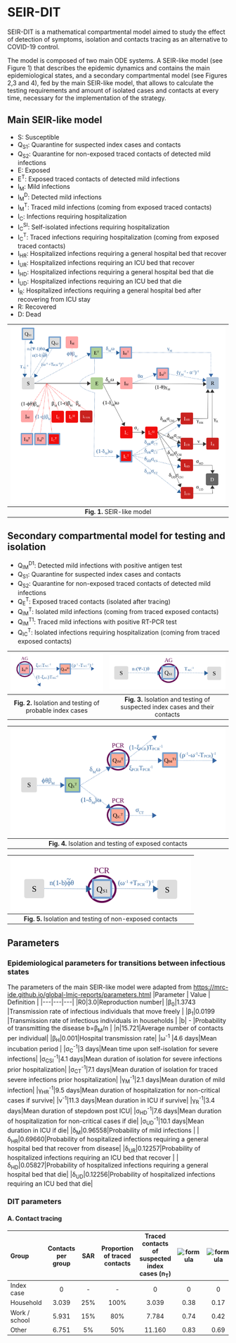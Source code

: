 # SEIR-DIT
SEIR-DIT is a mathematical compartmental model aimed to study the effect of detection of symptoms, isolation and contacts tracing as an alternative to COVID-19 control.

The model is composed of two main ODE systems. A SEIR-like model (see Figure 1) that describes the epidemic dynamics and contains the main epidemiological states, and a secondary compartmental model (see Figures 2,3 and 4), fed by the main SEIR-like model, that allows to calculate the testing requirements and amount of isolated cases and contacts at every time, necessary for the implementation of the strategy. 

## Main SEIR-like model
<ul>
  <li>S: Susceptible</li>
  <li>Q<sub>S1</sub>: Quarantine for suspected index cases and contacts</li>
  <li>Q<sub>S2</sub>: Quarantine for non-exposed traced contacts of detected mild infections</li>
  <li>E: Exposed</li>
  <li>E<sup>T</sup>: Exposed traced contacts of  detected mild infections</li>
  <li>I<sub>M</sub>: Mild infections</li>
  <li>I<sub>M</sub><sup>D</sup>: Detected mild infections</li>
  <li>I<sub>M</sub><sup>T</sup>: Traced mild infections (coming from exposed traced contacts)</li>
  <li>I<sub>C</sub>: Infections requiring hospitalization</li>
  <li>I<sub>C</sub><sup>SI</sup>: Self-isolated infections requiring hospitalization</li>
  <li>I<sub>C</sub><sup>T</sup>: Traced infections requiring hospitalization (coming from exposed traced contacts) </li>
  <li>I<sub>HR</sub>: Hospitalized infections requiring a general hospital bed that recover</li>
  <li>I<sub>UR</sub>: Hospitalized infections requiring an ICU bed that recover</li>
  <li>I<sub>HD</sub>: Hospitalized infections requiring a general hospital bed that die</li>
  <li>I<sub>UD</sub>: Hospitalized infections requiring an ICU bed that die</li>
  <li>I<sub>R</sub>: Hospitalized infections requiring a general hospital bed after recovering from ICU stay</li>
  <li>R: Recovered</li>
  <li>D: Dead</li>
</ul>


|![Esquema](/IMG/SEIR-MODEL.png?raw=true)|
| :---:         | 
|**Fig. 1.** SEIR-like model|

## Secondary compartmental model for testing and isolation
<ul>
  <li>Q<sub>IM</sub><sup>D1</sup>: Detected mild infections with positive antigen test</li>
  <li>Q<sub>S1</sub>: Quarantine for suspected index cases and contacts</li>
  <li>Q<sub>S2</sub>: Quarantine for non-exposed traced contacts of detected mild infections</li>
  <li>Q<sub>E</sub><sup>T</sup>: Exposed traced contacts (isolated after tracing)</li>
  <li>Q<sub>IM</sub><sup>T</sup>: Isolated mild infections (coming from traced exposed contacts)</li>
  <li>Q<sub>IM</sub><sup>T1</sup>: Traced mild infections with positive RT-PCR test</li>
  <li>Q<sub>IC</sub><sup>T</sup>: Isolated infections requiring hospitalization (coming from traced exposed contacts)</li>
</ul>

| ![Esquema](/IMG/Quarantine-Probable.png?raw=true) | ![Esquema](/IMG/Quarantine-SuspectedAndContacts.png?raw=true) |
| :---:         |     :---:      | 
| **Fig. 2.** Isolation and testing of probable index cases | **Fig. 3.** Isolation and testing of suspected index cases and their contacts |

| ![Esquema](/IMG/Quarantine-Exposed.png?raw=true) |
| :---:         | 
| **Fig. 4.** Isolation and testing of exposed contacts |

|![Esquema](/IMG/Quarantine-NonExposed.png?raw=true)|
| :---:         |
|**Fig. 5.** Isolation and testing of non-exposed contacts |

## Parameters
### Epidemiological parameters for transitions between infectious states
The parameters of the main SEIR-like model were adapted from https://mrc-ide.github.io/global-lmic-reports/parameters.html 
|Parameter | Value | Definition |
|---|---|---|
|R0|3.0|Reproduction number|
|β<sub>0</sub>|1.3743 |Transmission rate of infectious individuals that move freely |
|β<sub>1</sub>|0.0199 |Transmission rate of infectious individuals in households |
|b| - |Probability of transmitting the disease b=β<sub>M</sub>/n |
|n|15.721|Average number of contacts per individual|
|β<sub>H</sub>|0.001|Hospital transmission rate|
|ω<sup>-1</sup> |4.6 days|Mean incubation period |
|σ<sub>C</sub><sup>-1</sup>|3 days|Mean time upon self-isolation for severe infections|
|σ<sub>CSI</sub><sup>-1</sup>|4.1 days|Mean duration of isolation for severe infections prior hospitalization|
|σ<sub>CT</sub><sup>-1</sup>|7.1 days|Mean duration of isolation for traced severe infections prior hospitalization|
|γ<sub>M</sub><sup>-1</sup>|2.1 days|Mean duration of mild infection|
|γ<sub>HR</sub><sup>-1</sup>|9.5 days|Mean duration of hospitalization for non-critical cases if survive|
|ν<sup>-1</sup>|11.3 days|Mean duration in ICU if survive|
|γ<sub>R</sub><sup>-1</sup>|3.4 days|Mean duration of stepdown post ICU|
|σ<sub>HD</sub><sup>-1</sup>|7.6 days|Mean duration of hospitalization for non-critical cases if die|
|σ<sub>UD</sub><sup>-1</sup>|10.1 days|Mean duration in ICU if die|
|δ<sub>M</sub>|0.96558|Probability of mild infections |
|δ<sub>HR</sub>|0.69660|Probability of hospitalized infections requiring a general hospital bed that recover from disease|
|δ<sub>UR</sub>|0.12257|Probability of hospitalized infections requiring an ICU bed that recover |
|δ<sub>HD</sub>|0.05827|Probability of hospitalized infections requiring a general hospital bed that die|
|δ<sub>UD</sub>|0.12256|Probability of hospitalized infections requiring an ICU bed that die|

### DIT parameters 
#### A. Contact tracing

  |Group|Contacts per group|SAR|Proportion of traced contacts |Traced contacts of suspected index cases (n<sub>T</sub>)|![formula](https://render.githubusercontent.com/render/math?math=\Phi)|![formula](https://render.githubusercontent.com/render/math?math=\tilde\Phi)|
|:---|:---:|:---:|:---:|:---:|:---:|:---:|
|Index case|0|-|-|0|0|0|
|Household|3.039|25%|100%|3.039|0.38|0.17|
|Work / school|5.931|15%|80%|7.784|0.74|0.42|
|Other|6.751|5%|50%|11.160|0.83|0.69|





